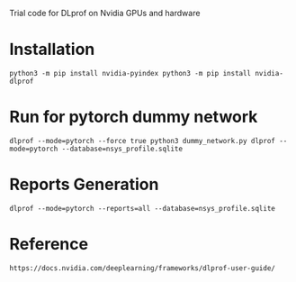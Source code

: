 Trial code for DLprof on Nvidia GPUs and hardware

# Installation
`
python3 -m pip install nvidia-pyindex
python3 -m pip install nvidia-dlprof
`

# Run for pytorch dummy network
`
dlprof --mode=pytorch --force true python3 dummy_network.py
dlprof --mode=pytorch --database=nsys_profile.sqlite
`
# Reports Generation
`
dlprof --mode=pytorch --reports=all --database=nsys_profile.sqlite 
`
# Reference
`
https://docs.nvidia.com/deeplearning/frameworks/dlprof-user-guide/ 
`